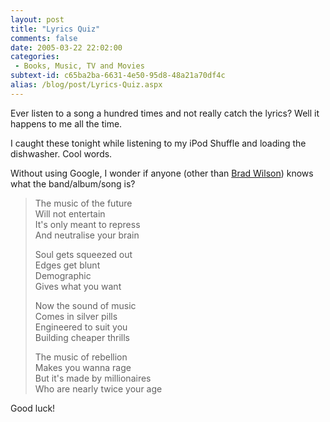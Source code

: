 ```yaml
---
layout: post
title: "Lyrics Quiz"
comments: false
date: 2005-03-22 22:02:00
categories:
 - Books, Music, TV and Movies
subtext-id: c65ba2ba-6631-4e50-95d8-48a21a70df4c
alias: /blog/post/Lyrics-Quiz.aspx
---
```



Ever listen to a song a hundred times and not really catch the lyrics? Well it happens to me all the time.

I caught these tonight while listening to my iPod Shuffle and loading the dishwasher. Cool words.

Without using Google, I wonder if anyone (other than [Brad Wilson](http://dotnetguy.techieswithcats.com/)) knows what the band/album/song is?

> The music of the future  
Will not entertain  
It's only meant to repress  
And neutralise your brain
> 
> Soul gets squeezed out  
Edges get blunt  
Demographic  
Gives what you want
> 
> Now the sound of music  
Comes in silver pills  
Engineered to suit you  
Building cheaper thrills
> 
> The music of rebellion  
Makes you wanna rage  
But it's made by millionaires  
Who are nearly twice your age

Good luck!
